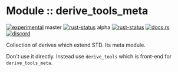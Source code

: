 <!-- {{# generate.module_header{} #}} -->
# Module :: derive_tools_meta
<!--{ generate.module_header.start() }-->
 [![experimental](https://raster.shields.io/static/v1?label=&message=experimental&color=orange)](https://github.com/emersion/stability-badges#experimental)  master [![rust-status](https://github.com/Wandalen/wTools/actions/workflows/module_derive_tools_meta_push.yml/badge.svg?branch=master)](https://github.com/Wandalen/wTools/actions/workflows/module_derive_tools_meta_push.yml?query=branch%3Amaster) alpha [![rust-status](https://github.com/Wandalen/wTools/actions/workflows/module_derive_tools_meta_push.yml/badge.svg?branch=alpha)](https://github.com/Wandalen/wTools/actions/workflows/module_derive_tools_meta_push.yml?query=branch%3Aalpha) [![docs.rs](https://img.shields.io/docsrs/derive_tools_meta?color=e3e8f0&logo=docs.rs)](https://docs.rs/derive_tools_meta) [![discord](https://img.shields.io/discord/872391416519737405?color=eee&logo=discord&logoColor=eee&label=ask)](https://discord.gg/m3YfbXpUUY)
<!--{ generate.module_header.end }-->

Collection of derives which extend STD. Its meta module.

Don't use it directly. Instead use `derive_tools` which is front-end for `derive_tools_meta`.
